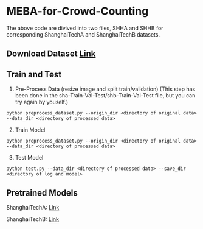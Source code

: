 # MEBA-for-Crowd-Counting

The above code are divived into two files, SHHA and SHHB for corresponding ShanghaiTechA and ShanghaiTechB datasets.



## Download Dataset [Link](https://www.kaggle.com/datasets/tthien/shanghaitech)



## Train and Test

1. Pre-Process Data (resize image and split train/validation) (This step has been done in the sha-Train-Val-Test/shb-Train-Val-Test file, but you can try again by youself.)
```
python preprocess_dataset.py --origin_dir <directory of original data> --data_dir <directory of processed data>
```

2. Train Model
```
python preprocess_dataset.py --origin_dir <directory of original data> --data_dir <directory of processed data>
```

3. Test Model
```
python test.py --data_dir <directory of processed data> --save_dir <directory of log and model>
```



## Pretrained Models

ShanghaiTechA: [Link](https://drive.google.com/drive/folders/1xolV-c8l1IUVDr6Wq8mel7K8bD6SJqbr?usp=sharing)

ShanghaiTechB: [Link](https://drive.google.com/drive/folders/1aT53Nco3d6Z7ejEbPSt2TdwAv-5dmJfo?usp=sharing)
